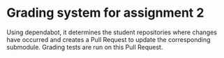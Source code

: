 # Grading system for assignment 2

Using dependabot, it determines the student repositories where changes have occurred and creates a Pull Request to update the corresponding submodule.
Grading tests are run on this Pull Request.
